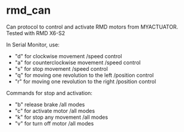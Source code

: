 # rmd_can
Can protocol to control and activate RMD motors from MYACTUATOR. Tested with RMD X6-S2

In Serial Monitor, use:

* "d" for clockwise movement /speed control
* "a" for counterclockwise movement /speed control
* "s" for stop movement /speed control
* "q" for moving one revolution to the left /position control
* "r" for moving one revolution to the right /position control

Commands for stop and activation:

* "b" release brake /all modes
* "c" for activate motor /all modes
* "k" for stop any movement /all modes
* "v" for turn off motor /all modes
